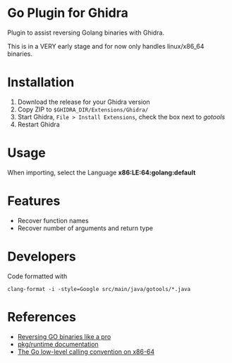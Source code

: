Go Plugin for Ghidra
=============================

Plugin to assist reversing Golang binaries with Ghidra.

This is in a VERY early stage and for now only handles linux/x86_64 binaries.

# Installation

1. Download the release for your Ghidra version
2. Copy ZIP to `$GHIDRA_DIR/Extensions/Ghidra/`
3. Start Ghidra, `File > Install Extensions`, check the box next to *gotools*
4. Restart Ghidra

# Usage

When importing, select the Language **x86:LE:64:golang:default**

# Features

- Recover function names
- Recover number of arguments and return type

# Developers

Code formatted with

`clang-format -i -style=Google src/main/java/gotools/*.java`

# References

- [Reversing GO binaries like a pro](https://rednaga.io/2016/09/21/reversing_go_binaries_like_a_pro/)
- [pkg/runtime documentation](https://golang.org/pkg/runtime/)
- [The Go low-level calling convention on x86-64](https://science.raphael.poss.name/go-calling-convention-x86-64.html#strings-and-slices-use-two-and-three-words)
